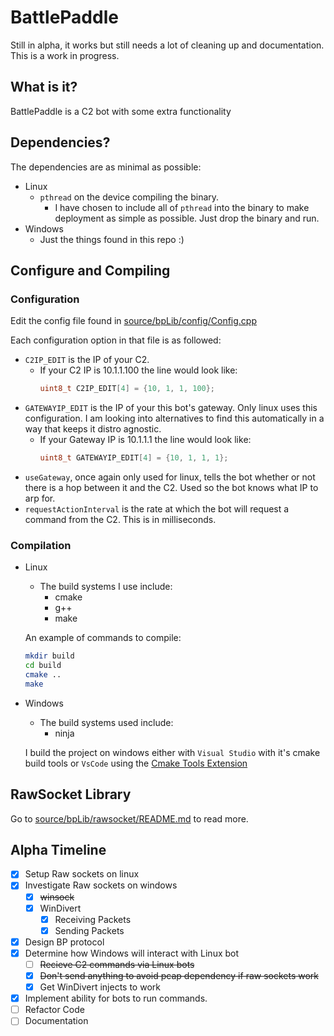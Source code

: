 # BattlePaddle
Still in alpha, it works but still needs a lot of cleaning up and documentation.
This is a work in progress.

## What is it?

BattlePaddle is a C2 bot with some extra functionality


## Dependencies?

The dependencies are as minimal as possible:
- Linux
  - `pthread` on the device compiling the binary. 
    - I have chosen to include all of `pthread` into the binary to make deployment as simple as possible. Just drop the binary and run.
- Windows
  - Just the things found in this repo :)

## Configure and Compiling
### Configuration
Edit the config file found in [source/bpLib/config/Config.cpp](./source/bpLib/config/Config.cpp)

Each configuration option in that file is as followed:
- `C2IP_EDIT` is the IP of your C2.
  - If your C2 IP is 10.1.1.100 the line would look like:
    ```cpp
    uint8_t C2IP_EDIT[4] = {10, 1, 1, 100};
    ```
- `GATEWAYIP_EDIT` is the IP of your this bot's gateway. Only linux uses this configuration. I am looking into alternatives to find this automatically in a way that keeps it distro agnostic.  
  - If your Gateway IP is 10.1.1.1 the line would look like:
    ```cpp
    uint8_t GATEWAYIP_EDIT[4] = {10, 1, 1, 1};
    ```
- `useGateway`, once again only used for linux, tells the bot whether or not there is a hop between it and the C2. Used so the bot knows what IP to arp for.
- `requestActionInterval` is the rate at which the bot will request a command from the C2. This is in milliseconds.
  
### Compilation
- Linux
  - The build systems I use include:
    - cmake
    - g++
    - make
  
  An example of commands to compile:
  ```bash
  mkdir build
  cd build
  cmake ..
  make
  ```
- Windows
  - The build systems used include:
    - ninja

  I build the project on windows either with `Visual Studio` with it's cmake build tools or `VsCode` using the [Cmake Tools Extension](https://marketplace.visualstudio.com/items?itemName=ms-vscode.cmake-tools)

## RawSocket Library

Go to [source/bpLib/rawsocket/README.md](/source/bpLib/rawsocket/README.md) to read more.

## Alpha Timeline
- [X] Setup Raw sockets on linux
- [X] Investigate Raw sockets on windows
  - [X] ~~winsock~~
  - [X] WinDivert
    - [X] Receiving Packets
    - [X] Sending Packets
- [X] Design BP protocol
- [X] Determine how Windows will interact with Linux bot
  - [ ] ~~Recieve C2 commands via Linux bots~~
  - [X] ~~Don't send anything to avoid pcap dependency if raw sockets work~~
  - [X] Get WinDivert injects to work
- [X] Implement ability for bots to run commands. 
- [ ] Refactor Code
- [ ] Documentation
